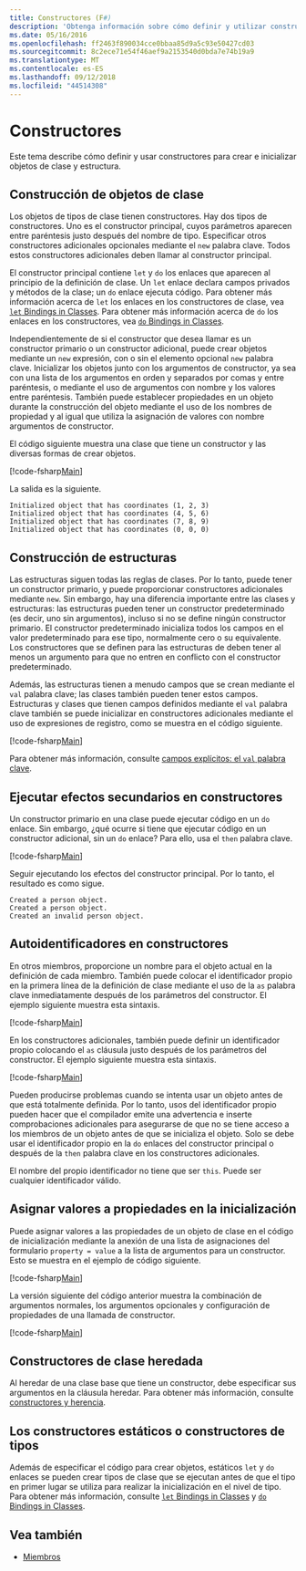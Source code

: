 ```yaml
---
title: Constructores (F#)
description: 'Obtenga información sobre cómo definir y utilizar constructores en F # para crear e inicializar objetos de clase y estructura.'
ms.date: 05/16/2016
ms.openlocfilehash: ff2463f890034cce0bbaa85d9a5c93e50427cd03
ms.sourcegitcommit: 8c2ece71e54f46aef9a2153540d0bda7e74b19a9
ms.translationtype: MT
ms.contentlocale: es-ES
ms.lasthandoff: 09/12/2018
ms.locfileid: "44514308"
---
```

# <a name="constructors"></a>Constructores

Este tema describe cómo definir y usar constructores para crear e inicializar objetos de clase y estructura.

## <a name="construction-of-class-objects"></a>Construcción de objetos de clase

Los objetos de tipos de clase tienen constructores. Hay dos tipos de constructores. Uno es el constructor principal, cuyos parámetros aparecen entre paréntesis justo después del nombre de tipo. Especificar otros constructores adicionales opcionales mediante el `new` palabra clave. Todos estos constructores adicionales deben llamar al constructor principal.

El constructor principal contiene `let` y `do` los enlaces que aparecen al principio de la definición de clase. Un `let` enlace declara campos privados y métodos de la clase; un `do` enlace ejecuta código. Para obtener más información acerca de `let` los enlaces en los constructores de clase, vea [ `let` Bindings in Classes](let-bindings-in-classes.md). Para obtener más información acerca de `do` los enlaces en los constructores, vea [ `do` Bindings in Classes](do-bindings-in-classes.md).

Independientemente de si el constructor que desea llamar es un constructor primario o un constructor adicional, puede crear objetos mediante un `new` expresión, con o sin el elemento opcional `new` palabra clave. Inicializar los objetos junto con los argumentos de constructor, ya sea con una lista de los argumentos en orden y separados por comas y entre paréntesis, o mediante el uso de argumentos con nombre y los valores entre paréntesis. También puede establecer propiedades en un objeto durante la construcción del objeto mediante el uso de los nombres de propiedad y al igual que utiliza la asignación de valores con nombre argumentos de constructor.

El código siguiente muestra una clase que tiene un constructor y las diversas formas de crear objetos.

[!code-fsharp[Main](../../../../samples/snippets/fsharp/lang-ref-2/snippet3501.fs)]

La salida es la siguiente.

```console
Initialized object that has coordinates (1, 2, 3)
Initialized object that has coordinates (4, 5, 6)
Initialized object that has coordinates (7, 8, 9)
Initialized object that has coordinates (0, 0, 0)
```

## <a name="construction-of-structures"></a>Construcción de estructuras

Las estructuras siguen todas las reglas de clases. Por lo tanto, puede tener un constructor primario, y puede proporcionar constructores adicionales mediante `new`. Sin embargo, hay una diferencia importante entre las clases y estructuras: las estructuras pueden tener un constructor predeterminado (es decir, uno sin argumentos), incluso si no se define ningún constructor primario. El constructor predeterminado inicializa todos los campos en el valor predeterminado para ese tipo, normalmente cero o su equivalente. Los constructores que se definen para las estructuras de deben tener al menos un argumento para que no entren en conflicto con el constructor predeterminado.

Además, las estructuras tienen a menudo campos que se crean mediante el `val` palabra clave; las clases también pueden tener estos campos. Estructuras y clases que tienen campos definidos mediante el `val` palabra clave también se puede inicializar en constructores adicionales mediante el uso de expresiones de registro, como se muestra en el código siguiente.

[!code-fsharp[Main](../../../../samples/snippets/fsharp/lang-ref-2/snippet3502.fs)]

Para obtener más información, consulte [campos explícitos: el `val` palabra clave](explicit-fields-the-val-keyword.md).

## <a name="executing-side-effects-in-constructors"></a>Ejecutar efectos secundarios en constructores

Un constructor primario en una clase puede ejecutar código en un `do` enlace. Sin embargo, ¿qué ocurre si tiene que ejecutar código en un constructor adicional, sin un `do` enlace? Para ello, usa el `then` palabra clave.

[!code-fsharp[Main](../../../../samples/snippets/fsharp/lang-ref-2/snippet3503.fs)]

Seguir ejecutando los efectos del constructor principal. Por lo tanto, el resultado es como sigue.

```console
Created a person object.
Created a person object.
Created an invalid person object.
```

## <a name="self-identifiers-in-constructors"></a>Autoidentificadores en constructores

En otros miembros, proporcione un nombre para el objeto actual en la definición de cada miembro. También puede colocar el identificador propio en la primera línea de la definición de clase mediante el uso de la `as` palabra clave inmediatamente después de los parámetros del constructor. El ejemplo siguiente muestra esta sintaxis.

[!code-fsharp[Main](../../../../samples/snippets/fsharp/lang-ref-2/snippet3504.fs)]

En los constructores adicionales, también puede definir un identificador propio colocando el `as` cláusula justo después de los parámetros del constructor. El ejemplo siguiente muestra esta sintaxis.

[!code-fsharp[Main](../../../../samples/snippets/fsharp/lang-ref-2/snippet3505.fs)]

Pueden producirse problemas cuando se intenta usar un objeto antes de que está totalmente definida. Por lo tanto, usos del identificador propio pueden hacer que el compilador emite una advertencia e inserte comprobaciones adicionales para asegurarse de que no se tiene acceso a los miembros de un objeto antes de que se inicializa el objeto. Solo se debe usar el identificador propio en la `do` enlaces del constructor principal o después de la `then` palabra clave en los constructores adicionales.

El nombre del propio identificador no tiene que ser `this`. Puede ser cualquier identificador válido.

## <a name="assigning-values-to-properties-at-initialization"></a>Asignar valores a propiedades en la inicialización

Puede asignar valores a las propiedades de un objeto de clase en el código de inicialización mediante la anexión de una lista de asignaciones del formulario `property = value` a la lista de argumentos para un constructor. Esto se muestra en el ejemplo de código siguiente.

[!code-fsharp[Main](../../../../samples/snippets/fsharp/lang-ref-2/snippet3506.fs)]

La versión siguiente del código anterior muestra la combinación de argumentos normales, los argumentos opcionales y configuración de propiedades de una llamada de constructor.

[!code-fsharp[Main](../../../../samples/snippets/fsharp/lang-ref-2/snippet3507.fs)]

## <a name="constructors-in-inherited-class"></a>Constructores de clase heredada

Al heredar de una clase base que tiene un constructor, debe especificar sus argumentos en la cláusula heredar. Para obtener más información, consulte [constructores y herencia](../inheritance.md#constructors-and-inheritance).

## <a name="static-constructors-or-type-constructors"></a>Los constructores estáticos o constructores de tipos

Además de especificar el código para crear objetos, estáticos `let` y `do` enlaces se pueden crear tipos de clase que se ejecutan antes de que el tipo en primer lugar se utiliza para realizar la inicialización en el nivel de tipo. Para obtener más información, consulte [ `let` Bindings in Classes](let-bindings-in-classes.md) y [ `do` Bindings in Classes](do-bindings-in-classes.md).

## <a name="see-also"></a>Vea también

- [Miembros](index.md)
